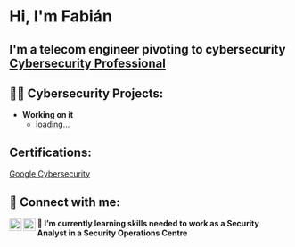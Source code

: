 <h1>Hi, I'm Fabián</h1> 
<h2>I'm a telecom engineer pivoting to cybersecurity <br/> <a href="https://www.linkedin.com/in/fabián-aldama/">Cybersecurity Professional</a> </h2>

<h2>👨‍💻 Cybersecurity Projects:</h2>

- <b>Working on it</b>
  - [loading...](https://)


<h2>Certifications: </h2>
<a href="https://www.coursera.org/account/accomplishments/specialization/QRU5M1S5KP6U">Google Cybersecurity</a>


<h2> 🤳 Connect with me:</h2>

[<img align="left" alt="JoshMadakor | LinkedIn" width="22px" src="https://cdn.jsdelivr.net/npm/simple-icons@v3/icons/linkedin.svg" />][linkedin]
[<img align="left" alt="JoshMadakor | Instagram" width="22px" src="https://cdn.jsdelivr.net/npm/simple-icons@v3/icons/instagram.svg" />][instagram]

[instagram]: https://www.instagram.com/faldama19/
[linkedin]: https://www.linkedin.com/in/fabián-aldama/

<b> 🌱 I’m currently learning skills needed to work as a Security Analyst in a Security Operations Centre</b>
<!--
**joshmadakor1/joshmadakor1** is a ✨ _special_ ✨ repository because its `README.md` (this file) appears on your GitHub profile.

Here are some ideas to get you started:

- 🔭 I’m currently working on ...
- 🌱 I’m currently learning skills needed to work as a Security Analyst in a Security Operations Centre
- 🤔 I’m looking for help with ...
- 💬 Ask me about ...
- 📫 How to reach me: ...
- ⚡ Fun fact: ...
-->
